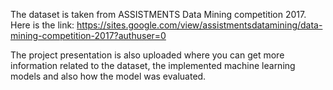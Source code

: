 
The dataset is taken from ASSISTMENTS Data Mining competition 2017. Here is the link: https://sites.google.com/view/assistmentsdatamining/data-mining-competition-2017?authuser=0

The project presentation is also uploaded where you can get more information related to the dataset, the implemented machine learning models and also how the model was evaluated. 
